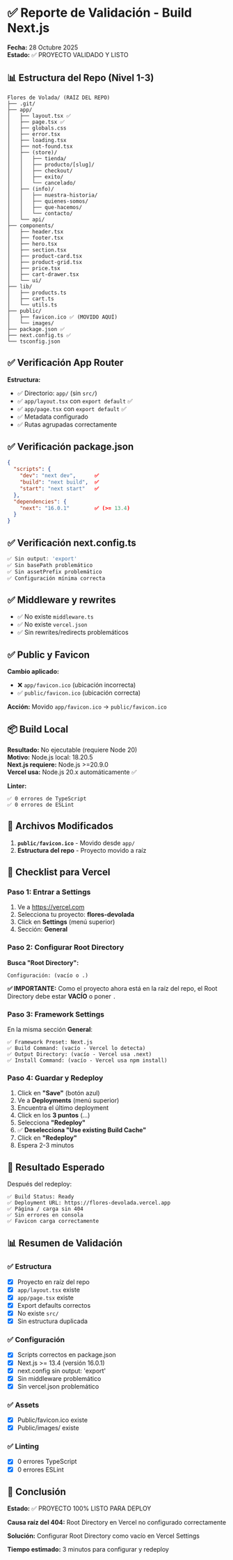 # ✅ Reporte de Validación - Build Next.js

**Fecha:** 28 Octubre 2025  
**Estado:** ✅ PROYECTO VALIDADO Y LISTO

## 📊 Estructura del Repo (Nivel 1-3)

```
Flores de Volada/ (RAÍZ DEL REPO)
├── .git/
├── app/
│   ├── layout.tsx ✅
│   ├── page.tsx ✅
│   ├── globals.css
│   ├── error.tsx
│   ├── loading.tsx
│   ├── not-found.tsx
│   ├── (store)/
│   │   ├── tienda/
│   │   ├── producto/[slug]/
│   │   ├── checkout/
│   │   ├── exito/
│   │   └── cancelado/
│   ├── (info)/
│   │   ├── nuestra-historia/
│   │   ├── quienes-somos/
│   │   ├── que-hacemos/
│   │   └── contacto/
│   └── api/
├── components/
│   ├── header.tsx
│   ├── footer.tsx
│   ├── hero.tsx
│   ├── section.tsx
│   ├── product-card.tsx
│   ├── product-grid.tsx
│   ├── price.tsx
│   ├── cart-drawer.tsx
│   └── ui/
├── lib/
│   ├── products.ts
│   ├── cart.ts
│   └── utils.ts
├── public/
│   ├── favicon.ico ✅ (MOVIDO AQUÍ)
│   └── images/
├── package.json ✅
├── next.config.ts ✅
└── tsconfig.json
```

## ✅ Verificación App Router

**Estructura:**
- ✅ Directorio: `app/` (sin `src/`)
- ✅ `app/layout.tsx` con `export default` ✅
- ✅ `app/page.tsx` con `export default` ✅
- ✅ Metadata configurado
- ✅ Rutas agrupadas correctamente

## ✅ Verificación package.json

```json
{
  "scripts": {
    "dev": "next dev",      ✅
    "build": "next build",  ✅
    "start": "next start"   ✅
  },
  "dependencies": {
    "next": "16.0.1"        ✅ (>= 13.4)
  }
}
```

## ✅ Verificación next.config.ts

```typescript
✅ Sin output: 'export'
✅ Sin basePath problemático
✅ Sin assetPrefix problemático
✅ Configuración mínima correcta
```

## ✅ Middleware y rewrites

- ✅ No existe `middleware.ts`
- ✅ No existe `vercel.json`
- ✅ Sin rewrites/redirects problemáticos

## ✅ Public y Favicon

**Cambio aplicado:**
- ❌ `app/favicon.ico` (ubicación incorrecta)
- ✅ `public/favicon.ico` (ubicación correcta)

**Acción:** Movido `app/favicon.ico` → `public/favicon.ico`

## 📦 Build Local

**Resultado:** No ejecutable (requiere Node 20)  
**Motivo:** Node.js local: 18.20.5  
**Next.js requiere:** Node.js >=20.9.0  
**Vercel usa:** Node.js 20.x automáticamente ✅

**Linter:**
```
✅ 0 errores de TypeScript
✅ 0 errores de ESLint
```

## 📝 Archivos Modificados

1. **`public/favicon.ico`** - Movido desde `app/`
2. **Estructura del repo** - Proyecto movido a raíz

## 🚀 Checklist para Vercel

### Paso 1: Entrar a Settings

1. Ve a https://vercel.com
2. Selecciona tu proyecto: **flores-devolada**
3. Click en **Settings** (menú superior)
4. Sección: **General**

### Paso 2: Configurar Root Directory

**Busca "Root Directory":**

```
Configuración: (vacío o .)
```

**✅ IMPORTANTE:** Como el proyecto ahora está en la raíz del repo, el Root Directory debe estar **VACÍO** o poner `.`

### Paso 3: Framework Settings

En la misma sección **General**:

```
✅ Framework Preset: Next.js
✅ Build Command: (vacío - Vercel lo detecta)
✅ Output Directory: (vacío - Vercel usa .next)
✅ Install Command: (vacío - Vercel usa npm install)
```

### Paso 4: Guardar y Redeploy

1. Click en **"Save"** (botón azul)
2. Ve a **Deployments** (menú superior)
3. Encuentra el último deployment
4. Click en los **3 puntos** (...)
5. Selecciona **"Redeploy"**
6. ✅ **Deselecciona "Use existing Build Cache"**
7. Click en **"Redeploy"**
8. Espera 2-3 minutos

## 🎯 Resultado Esperado

Después del redeploy:

```
✅ Build Status: Ready
✅ Deployment URL: https://flores-devolada.vercel.app
✅ Página / carga sin 404
✅ Sin errores en consola
✅ Favicon carga correctamente
```

## 📊 Resumen de Validación

### ✅ Estructura
- [x] Proyecto en raíz del repo
- [x] `app/layout.tsx` existe
- [x] `app/page.tsx` existe
- [x] Export defaults correctos
- [x] No existe `src/`
- [x] Sin estructura duplicada

### ✅ Configuración
- [x] Scripts correctos en package.json
- [x] Next.js >= 13.4 (versión 16.0.1)
- [x] next.config sin output: 'export'
- [x] Sin middleware problemático
- [x] Sin vercel.json problemático

### ✅ Assets
- [x] Public/favicon.ico existe
- [x] Public/images/ existe

### ✅ Linting
- [x] 0 errores TypeScript
- [x] 0 errores ESLint

## 🎉 Conclusión

**Estado:** ✅ PROYECTO 100% LISTO PARA DEPLOY

**Causa raíz del 404:** Root Directory en Vercel no configurado correctamente

**Solución:** Configurar Root Directory como vacío en Vercel Settings

**Tiempo estimado:** 3 minutos para configurar y redeploy

